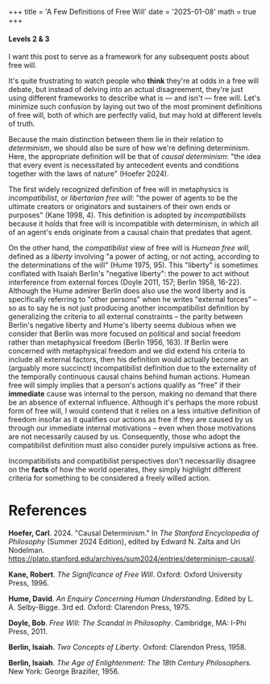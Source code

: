 +++
title = 'A Few Definitions of Free Will'
date = '2025-01-08'
math = true
+++
#### Levels 2 & 3

I want this post to serve as a framework for any subsequent posts about free will. 

It's quite frustrating to watch people who **think** they're at odds in a free will debate, but instead of delving into an actual disagreement, they're just using different frameworks to describe what is &mdash; and isn't &mdash; free will. Let's minimize such confusion by laying out two of the most prominent definitions of free will, both of which are perfectly valid, but may hold at different levels of truth.

Because the main distinction between them lie in their relation to *determinism*, we should also be sure of how we're defining determinism. Here, the appropriate definition will be that of *causal determinism*: "the idea that every event is necessitated by antecedent events and conditions together with the laws of nature" (Hoefer 2024).

The first widely recognized definition of free will in metaphysics is *incompatibilist*, or *libertarian free will*: "the power of agents to be the ultimate creators or originators and sustainers of their own ends or purposes" (Kane 1998, 4). This definition is adopted by *incompatibilists* because it holds that free will is incompatible with determinism, in which all of an agent's ends originate from a causal chain that predates that agent. 

On the other hand, the *compatibilist* view of free will is *Humean free will*, defined as a *liberty* involving "a power of acting, or not acting, according to the determinations of the will" (Hume 1975, 95). This "liberty" is sometimes conflated with Isaiah Berlin's "negative liberty": the power to act without interference from external forces (Doyle 2011, 157; Berlin 1958, 16-22). Although the Hume admirer Berlin does also use the word liberty and is specifically referring to "other persons" when he writes "external forces" – so as to say he is not just producing another incompatibilist definition by generalizing the criteria to all external constraints – the parity between Berlin's negative liberty and Hume's liberty seems dubious when we consider that Berlin was more focused on political and social freedom rather than metaphysical freedom (Berlin 1956, 163). If Berlin were concerned with metaphysical freedom and we did extend his criteria to include all external factors, then his definition would actually become an (arguably more succinct) incompatibilist definition due to the externality of the temporally continuous causal chains behind human actions. Humean free will simply implies that a person's actions qualify as "free" if their **immediate** cause was internal to the person, making no demand that there be an absence of external influence. Although it's perhaps the more robust form of free will, I would contend that it relies on a less intuitive definition of freedom insofar as it qualifies our actions as free if they are caused by us through our immediate internal motivations – even when those motivations are not necessarily caused by us. Consequently, those who adopt the compatibilist definition must also consider purely impulsive actions as free.

Incompatibilists and compatibilist perspectives don't necessariliy disagree on the **facts** of how the world operates, they simply highlight different criteria for something to be considered a freely willed action.

# References
**Hoefer, Carl**. 2024. "Causal Determinism." In *The Stanford Encyclopedia of Philosophy* (Summer 2024 Edition), edited by Edward N. Zalta and Uri Nodelman. https://plato.stanford.edu/archives/sum2024/entries/determinism-causal/.

**Kane, Robert**. *The Significance of Free Will*. Oxford: Oxford University Press, 1996.

**Hume, David**. *An Enquiry Concerning Human Understanding*. Edited by L. A. Selby-Bigge. 3rd ed. Oxford: Clarendon Press, 1975.

**Doyle, Bob**. *Free Will: The Scandal in Philosophy*. Cambridge, MA: I-Phi Press, 2011.

**Berlin, Isaiah**. *Two Concepts of Liberty*. Oxford: Clarendon Press, 1958.

**Berlin, Isaiah**. *The Age of Enlightenment: The 18th Century Philosophers*. New York: George Braziller, 1956.
